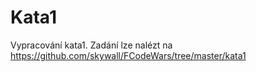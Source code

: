# Kata1

Vypracování kata1. Zadání lze nalézt na https://github.com/skywall/FCodeWars/tree/master/kata1
